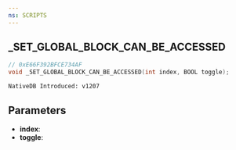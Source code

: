 ```yaml
---
ns: SCRIPTS
---
```

## _SET_GLOBAL_BLOCK_CAN_BE_ACCESSED

```c
// 0xE66F392BFCE734AF
void _SET_GLOBAL_BLOCK_CAN_BE_ACCESSED(int index, BOOL toggle);
```

```
NativeDB Introduced: v1207
```

## Parameters
* **index**:
* **toggle**:
